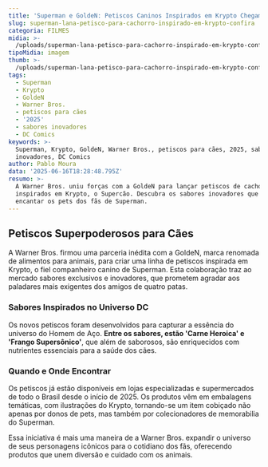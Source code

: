 ```yaml
---
title: 'Superman e GoldeN: Petiscos Caninos Inspirados em Krypto Chegam ao Mercado'
slug: superman-lana-petisco-para-cachorro-inspirado-em-krypto-confira
categoria: FILMES
midia: >-
  /uploads/superman-lana-petisco-para-cachorro-inspirado-em-krypto-confira-thumb.png
tipoMidia: imagem
thumb: >-
  /uploads/superman-lana-petisco-para-cachorro-inspirado-em-krypto-confira-thumb.png
tags:
  - Superman
  - Krypto
  - GoldeN
  - Warner Bros.
  - petiscos para cães
  - '2025'
  - sabores inovadores
  - DC Comics
keywords: >-
  Superman, Krypto, GoldeN, Warner Bros., petiscos para cães, 2025, sabores
  inovadores, DC Comics
author: Pablo Moura
data: '2025-06-16T18:28:48.795Z'
resumo: >-
  A Warner Bros. uniu forças com a GoldeN para lançar petiscos de cachorro
  inspirados em Krypto, o Supercão. Descubra os sabores inovadores que prometem
  encantar os pets dos fãs de Superman.
---
```


## Petiscos Superpoderosos para Cães

A Warner Bros. firmou uma parceria inédita com a GoldeN, marca renomada de alimentos para animais, para criar uma linha de petiscos inspirada em Krypto, o fiel companheiro canino de Superman. Esta colaboração traz ao mercado sabores exclusivos e inovadores, que prometem agradar aos paladares mais exigentes dos amigos de quatro patas.

### Sabores Inspirados no Universo DC

Os novos petiscos foram desenvolvidos para capturar a essência do universo do Homem de Aço. **Entre os sabores, estão 'Carne Heroica' e 'Frango Supersônico'**, que além de saborosos, são enriquecidos com nutrientes essenciais para a saúde dos cães.

### Quando e Onde Encontrar

Os petiscos já estão disponíveis em lojas especializadas e supermercados de todo o Brasil desde o início de 2025. Os produtos vêm em embalagens temáticas, com ilustrações do Krypto, tornando-se um item cobiçado não apenas por donos de pets, mas também por colecionadores de memorabilia do Superman.

Essa iniciativa é mais uma maneira de a Warner Bros. expandir o universo de seus personagens icônicos para o cotidiano dos fãs, oferecendo produtos que unem diversão e cuidado com os animais.
